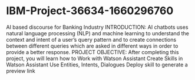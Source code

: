 # IBM-Project-36634-1660296760
AI based discourse for Banking Industry
INTRODUCTION: 
AI chatbots uses natural language processing (NLP) and machine learning to understand the context and intent of a user’s query pattern and to create connections between different queries which are asked in different ways in order to provide a better response. 
PROJECT OBJECTIVE:
After completing this project, you will learn how to 
Work with Watson Assistant
Create Skills  in Watson Assistant
Use Entities, Intents, Dialogues
Deploy skill to generate a preview link
